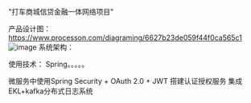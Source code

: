  "打车商城信贷金融一体网络项目"

产品设计图：
 https://www.processon.com/diagraming/6627b23de059f44f0ca565c1
![image](https://github.com/fdgdfgdfgdgfer/mall/assets/156629109/99cf450a-5011-4ac1-93f6-c67d8dc8ffc7)
系统架构：


使用技术：
 Spring。。。。。


微服务中使用Spring Security + OAuth 2.0 + JWT 搭建认证授权服务 
集成EKL+kafka分布式日志系统
